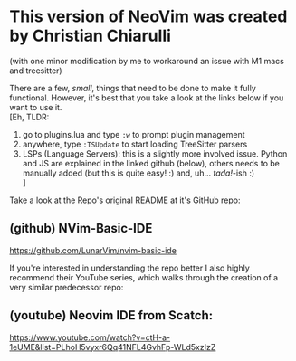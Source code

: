 # This version of NeoVim was created by Christian Chiarulli
(with one minor modification by me to workaround an issue with M1 macs and treesitter)

There are a few, *small*, things that need to be done to make it fully functional.
However, it's best that you take a look at the links below if you want to use it.  
[Eh, TLDR:  
1. go to plugins.lua and type `:w` to prompt plugin management
2. anywhere, type `:TSUpdate` to start loading TreeSitter parsers
3. LSPs (Language Servers): this is a slightly more involved issue. Python and JS are explained in the linked github (below), others needs to be manually added (but this is quite easy! :)
and, uh... *tada!*-ish :)  
]


Take a look at the Repo's original README at it's GitHub repo:

## (github) NVim-Basic-IDE
https://github.com/LunarVim/nvim-basic-ide

If you're interested in understanding the repo better I also highly recommend their YouTube series, which walks through the creation of a very similar predecessor repo:

## (youtube) Neovim IDE from Scatch: 
https://www.youtube.com/watch?v=ctH-a-1eUME&list=PLhoH5vyxr6Qq41NFL4GvhFp-WLd5xzIzZ
